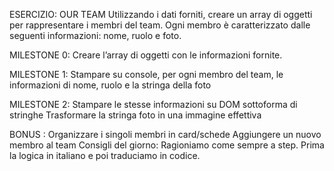 ESERCIZIO: OUR TEAM
Utilizzando i dati forniti, creare un array di oggetti per rappresentare i membri del team.
Ogni membro è caratterizzato dalle seguenti informazioni: nome, ruolo e foto.

MILESTONE 0:
Creare l’array di oggetti con le informazioni fornite.

MILESTONE 1:
Stampare su console, per ogni membro del team, le informazioni di nome, ruolo e la stringa della foto

MILESTONE 2:
Stampare le stesse informazioni su DOM sottoforma di stringhe
Trasformare la stringa foto in una immagine effettiva

BONUS :
Organizzare i singoli membri in card/schede
Aggiungere un nuovo membro al team
Consigli del giorno:
Ragioniamo come sempre a step.
Prima la logica in italiano e poi traduciamo in codice.